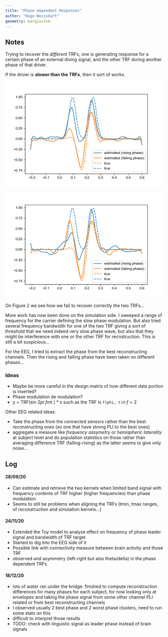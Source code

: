 ```yaml
---
title: "Phase dependent Responses"
author: "Hugo Weissbart"
geometry: margin=2cm
---
```


## Notes

Trying to recover the _different_ TRFs, one is generating response for a certain phase of an external diving signal, and the other TRF during another phase of that driver.

If the driver is **slower than the TRFs**, then it sort of works.

![TRFs fast enough](/assets/TRFs_2PhaseSet.png)

![TRFs to slow (or driver to fast)](/assets/TRFs_2PhaseSet_fastDriver.png)

On Figure 2 we see how we fail to recover correctly the two TRFs...

More work has now been done on the simulation side. I sweeped a range of frequency for the carrier defining the slow phase modulation. But also
tried several frequency bandwidth for one of the two TRF giving a sort of threshold that we need indeed very slow phase wave, but also that they might be interference
with one or the other TRF for recnstruction. This is still a bit suspicious...

For the EEG, I tried to extract the phase from the best reconstructing channels. Then the rising and falling phase have been taken on different phases...

### Ideas

- Maybe be more careful in the design matrix of how different data portion is inserted?
- Phase modulation de modulation?
- y = TRF(sin 2*pi fm*t ) * x such as the TRF is `f(phi, t)`n $f=2$

Other EEG related ideas:
- Take the phase from the connected sensors rather than the best reconstructing ones (so one that have strong PLI to the best ones)
- aggregate a measure like _frequency assymetry_ or _hemispheric laterality_ at subject level and do population statistics on those rather than averaging difference TRF (falling-rising) as the latter seems to give only noise...

## Log

#### 28/09/20

* Can estimate and retrieve the two kernels when limited band signal with frequency contents of TRF higher (higher frequencies) than phase modulation
* Seems to still be problems when aligning the TRFs (tmin, tmax ranges, of reconstruction and simulation kernels...)

#### 24/11/20

* Extended the Toy model to analyse effect on frequency of phase leader signal and bandwidth of TRF target
* Started to dig into the EEG side of it
* Possible link with connectivity measure between brain activity and those TRF
* observed and asymmetry (left-right but also theta/delta) in the phase dependent TRFs

#### 18/12/20

* lots of water ran under the bridge: finished to compute reconstruction differences for many phases for each subject, for now looking only at envelopes and taking the phase signal from some other channel PLI related or from best reconstructing channels
* I observed usually 2 best phase and 2 worst phase clusters, need to run some stats on this
* difficult to interpret those results
* TODO: check with linguistic signal as leader phase instead of brain signals
